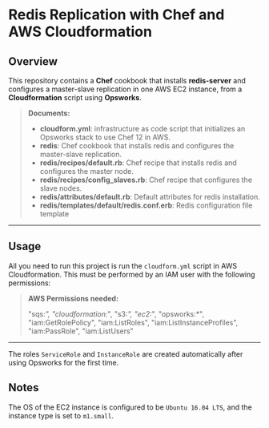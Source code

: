 Redis Replication with Chef and AWS Cloudformation
=======================================

Overview
-------------
This repository contains a **Chef** cookbook that installs **redis-server** and configures a master-slave replication in one AWS EC2 instance, from a **Cloudformation** script using **Opsworks**.
> **Documents:**
>
> - **cloudform.yml**: infrastructure as code script that initializes an Opsworks stack to use Chef 12 in AWS.
> - **redis**: Chef cookbook that installs redis and configures the master-slave replication.
> - **redis/recipes/default.rb**: Chef recipe that installs redis and configures the master node.
> - **redis/recipes/config_slaves.rb**: Chef recipe that configures the slave nodes.
> - **redis/attributes/default.rb**: Default attributes for redis installation.
> - **redis/templates/default/redis.conf.erb**: Redis configuration file template


----------

Usage
-------------

All you need to run this project is run the ``cloudform.yml`` script in AWS Cloudformation. This must be performed by an IAM user with the following permissions:
> **AWS Permissions needed:**
>
> "sqs:*",
> "cloudformation:*",
> "s3:*",
> "ec2:*",
> "opsworks:*",
> "iam:GetRolePolicy",
> "iam:ListRoles",
> "iam:ListInstanceProfiles",
> "iam:PassRole",
> "iam:ListUsers"
----------
The roles `ServiceRole` and `InstanceRole` are created automatically after using Opsworks for the first time.

Notes
--------
The OS of the EC2 instance is configured to be `Ubuntu 16.04 LTS`, and the instance type is set to `m1.small`.
